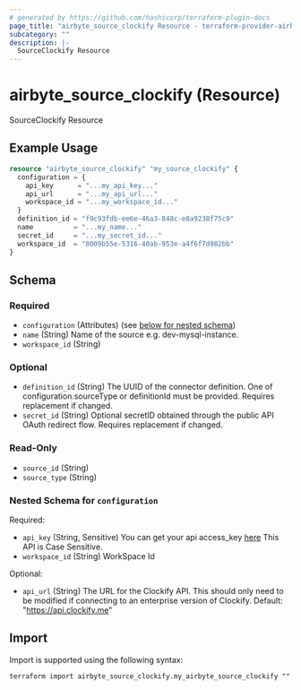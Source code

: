 ```yaml
---
# generated by https://github.com/hashicorp/terraform-plugin-docs
page_title: "airbyte_source_clockify Resource - terraform-provider-airbyte"
subcategory: ""
description: |-
  SourceClockify Resource
---
```


# airbyte_source_clockify (Resource)

SourceClockify Resource

## Example Usage

```terraform
resource "airbyte_source_clockify" "my_source_clockify" {
  configuration = {
    api_key      = "...my_api_key..."
    api_url      = "...my_api_url..."
    workspace_id = "...my_workspace_id..."
  }
  definition_id = "f9c93fdb-ee6e-46a3-848c-e8a9238f75c9"
  name          = "...my_name..."
  secret_id     = "...my_secret_id..."
  workspace_id  = "8009b55e-5316-40ab-953e-a4f6f7d982bb"
}
```

<!-- schema generated by tfplugindocs -->
## Schema

### Required

- `configuration` (Attributes) (see [below for nested schema](#nestedatt--configuration))
- `name` (String) Name of the source e.g. dev-mysql-instance.
- `workspace_id` (String)

### Optional

- `definition_id` (String) The UUID of the connector definition. One of configuration.sourceType or definitionId must be provided. Requires replacement if changed.
- `secret_id` (String) Optional secretID obtained through the public API OAuth redirect flow. Requires replacement if changed.

### Read-Only

- `source_id` (String)
- `source_type` (String)

<a id="nestedatt--configuration"></a>
### Nested Schema for `configuration`

Required:

- `api_key` (String, Sensitive) You can get your api access_key <a href="https://app.clockify.me/user/settings">here</a> This API is Case Sensitive.
- `workspace_id` (String) WorkSpace Id

Optional:

- `api_url` (String) The URL for the Clockify API. This should only need to be modified if connecting to an enterprise version of Clockify. Default: "https://api.clockify.me"

## Import

Import is supported using the following syntax:

```shell
terraform import airbyte_source_clockify.my_airbyte_source_clockify ""
```
